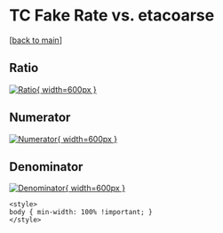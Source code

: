 # TC Fake Rate vs. etacoarse

[[back to main](./)]



## Ratio

[![Ratio](../mtv/var/TC_fakerate_etacoarse.png){ width=600px }](../mtv/var/TC_fakerate_etacoarse.pdf)

## Numerator

[![Numerator](../mtv/num/TC_fakerate_etacoarse_num0.png){ width=600px }](../mtv/num/TC_fakerate_etacoarse_num0.pdf)

## Denominator

[![Denominator](../mtv/den/TC_fakerate_etacoarse_den.png){ width=600px }](../mtv/den/TC_fakerate_etacoarse_den.pdf)


``` {=html}
<style>
body { min-width: 100% !important; }
</style>
```
